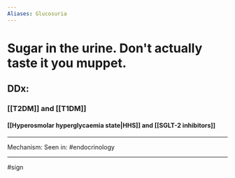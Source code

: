 ```yaml
---
Aliases: Glucosuria
---
```

# Sugar in the urine. Don't actually taste it you muppet.
## DDx:
### [[T2DM]] and [[T1DM]]
#### [[Hyperosmolar hyperglycaemia state|HHS]] and [[SGLT-2 inhibitors]]

---
Mechanism:
Seen in: #endocrinology 

---
#sign  
